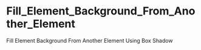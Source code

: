 # Fill_Element_Background_From_Another_Element
 Fill Element Background From Another Element Using Box Shadow
